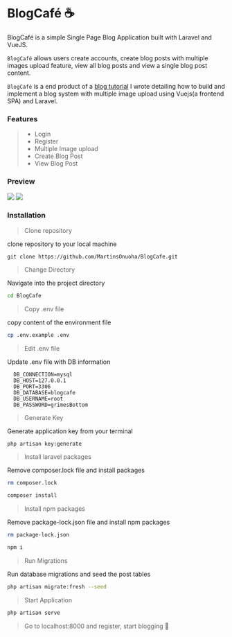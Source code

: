 # BlogCafé ☕️

BlogCafé is a simple Single Page Blog Application built with Laravel and VueJS.

`BlogCafé` allows users create accounts, create blog posts with multiple images upload feature, view all blog posts and view a single blog post content.

`BlogCafé` is a end product of a [blog tutorial](https://medium.com/@martinsOnuoha/building-a-simple-blog-with-multiple-image-upload-in-laravel-vue-5517de920796) I wrote detailing how to build and implement a blog system with multiple image upload using Vuejs(a frontend SPA) and Laravel.

### Features

> - Login
> - Register
> - Multiple Image upload
> - Create Blog Post
> - View Blog Post

### Preview

<img src="https://raw.githubusercontent.com/MartinsOnuoha/BlogCafe/master/public/home.png" />

<img src="https://raw.githubusercontent.com/MartinsOnuoha/BlogCafe/master/public/viewpost.png" />


### Installation

> Clone repository

clone repository to your local machine

```
git clone https://github.com/MartinsOnuoha/BlogCafe.git
```

> Change Directory

Navigate into the project directory

```bash
cd BlogCafe
```

> Copy .env file

copy content of the environment file

```bash
cp .env.example .env
```

> Edit .env file

Update .env file with DB information

```
  DB_CONNECTION=mysql
  DB_HOST=127.0.0.1
  DB_PORT=3306
  DB_DATABASE=blogcafe
  DB_USERNAME=root
  DB_PASSWORD=grimesBottom
```

> Generate Key

Generate application key from your terminal

```bash
php artisan key:generate
```

> Install laravel packages

Remove composer.lock file and install packages

```bash
rm composer.lock
```

```bash
composer install
```

> Install npm packages

Remove package-lock.json file and install npm packages

```bash
rm package-lock.json
```

```bash
npm i
```

> Run Migrations

Run database migrations and seed the post tables

```bash
php artisan migrate:fresh --seed
```

> Start Application

```bash
php artisan serve
```

> Go to localhost:8000 and register, start blogging 🎉
